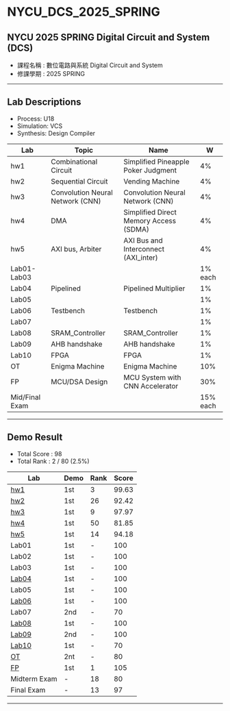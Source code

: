 # NYCU_DCS_2025_SPRING

## NYCU 2025 SPRING Digital Circuit and System (DCS)
- 課程名稱 : 數位電路與系統 Digital Circuit and System
- 修課學期 : 2025 SPRING

---

## Lab Descriptions
- Process: U18
- Simulation: VCS
- Synthesis: Design Compiler

|  Lab  | Topic                                | Name                                           |  W  |
|-------|--------------------------------------|------------------------------------------------|-----|
| hw1   | Combinational Circuit                | Simplified Pineapple Poker Judgment            |  4% |
| hw2   | Sequential Circuit                   | Vending Machine                                |  4% |
| hw3   | Convolution Neural Network (CNN)     | Convolution Neural Network (CNN)               |  4% |
| hw4   | DMA                                  | Simplified Direct Memory Access (SDMA)         |  4% |
| hw5   | AXI bus, Arbiter                     | AXI Bus and Interconnect (AXI_inter)           |  4% |
| Lab01-Lab03 |                                |                                             |1% each |
| Lab04 | Pipelined                            | Pipelined Multiplier                           |  1% |
| Lab05 |                                      |                                                |  1% |
| Lab06 | Testbench                            | Testbench                                      |  1% |
| Lab07 |                                      |                                                |  1% |
| Lab08 | SRAM_Controller                      | SRAM_Controller                                |  1% |
| Lab09 | AHB handshake                        | AHB handshake                                  |  1% |
| Lab10 | FPGA                                 | FPGA                                           |  1% |
| OT    | Enigma Machine                       | Enigma Machine                                 | 10% |
| FP    | MCU/DSA Design                     | MCU System with CNN Accelerator                | 30% |
| Mid/Final Exam|                              |                                             |15% each|
--- 

## Demo Result
- Total Score : 98 
- Total Rank : 2 / 80 (2.5%)

| Lab                      | Demo | Rank | Score |
|--------------------------|------|------|-------|
| [hw1](./hw1/)            | 1st  |   3  | 99.63 |
| [hw2](./hw2/)            | 1st  |  26  | 92.42 |
| [hw3](./hw3/)            | 1st  |   9  | 97.97 |
| [hw4](./hw4/)            | 1st  |  50  | 81.85 |
| [hw5](./hw5/)            | 1st  |  14  | 94.18 |
| Lab01                    | 1st  |   -  | 100   |
| Lab02                    | 1st  |   -  | 100   |
| Lab03                    | 1st  |   -  | 100   |
| [Lab04](./Lab04/)        | 1st  |   -  | 100   |
| Lab05                    | 1st  |   -  | 100   |
| [Lab06](./Lab06/)        | 1st  |   -  | 100   |
| Lab07                    | 2nd  |   -  | 70    |
| [Lab08](./Lab08/)        | 1st  |   -  | 100   |
| [Lab09](./Lab09/)        | 2nd  |   -  | 100   |
| [Lab10](./Lab10/)        | 1st  |   -  | 70    |
| [OT](./ot/)           | 2nt  |   -  | 80    |
| [FP](./final_project/)   | 1st  |   1  | 105   |
| Midterm Exam             | -    |  18  | 80    |
| Final Exam               | -    |  13  | 97    |

---